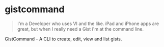 gistcommand
===========

> I'm a Developer who uses VI and the like. iPad and iPhone apps are great, but when I really need a Gist i'm at the command line. 

GistCommand - A CLI to create, edit, view and list gists.
